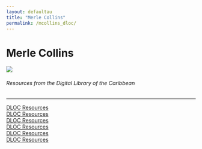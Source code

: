```yaml
---
layout: defaultau
title: "Merle Collins"
permalink: /mcollins_dloc/
---
```

<!-- partial:index.partial.html -->
<div class="content">
    <h1>Merle Collins</h1>
    <div class="quote">
        <div><img src="https://english.umd.edu/sites/default/files/styles/small_320px_w/public/2021-02/merle-collins-headshot_0.jpg?itok=3eAHknSv" class="logo"></div>
    </div>
    <body>
    <h6>Resources from the Digital Library of the Caribbean</h6><hr> 
        <a href="https://www.dloc.com/AA00052865/00001/images" target="_blank">DLOC Resources</a><br>
        <a href="https://www.dloc.com/AA00061374/00001/pdf" target="_blank">DLOC Resources</a><br>
        <a href="https://www.dloc.com/AA00048586/00002/pdf" target="_blank">DLOC Resources</a><br>
        <a href="https://www.dloc.com/UF00099208/00055/images" target="_blank">DLOC Resources</a><br>
        <a href="https://www.dloc.com/AA00000079/00006/images" target="_blank">DLOC Resources</a><br>
        <a href="https://www.dloc.com/AA00061374/00001/pdf" target="_blank">DLOC Resources</a><br>
    </body> 
          </div>
  <!-- partial -->
<script src='https://cdnjs.cloudflare.com/ajax/libs/jquery/3.1.1/jquery.min.js'></script><script  src="{{ site.baseurl }}/assets/js/authorscript.js"></script>